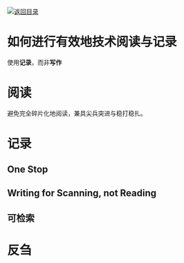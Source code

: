 [![返回目录](https://parg.co/U0e)](https://parg.co/U0X)

# 如何进行有效地技术阅读与记录

使用**记录**，而非**写作**

# 阅读

避免完全碎片化地阅读，兼具尖兵突进与稳打稳扎。

# 记录

## One Stop

## Writing for Scanning, not Reading

## 可检索

# 反刍
